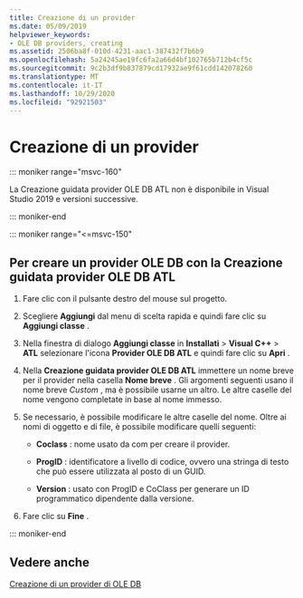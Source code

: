 ```yaml
---
title: Creazione di un provider
ms.date: 05/09/2019
helpviewer_keywords:
- OLE DB providers, creating
ms.assetid: 2506ba8f-010d-4231-aac1-387432f7b6b9
ms.openlocfilehash: 5a24245ae19fc6fa2a66d4bf102765b712b4cf5c
ms.sourcegitcommit: 9c2b3df9b837879cd17932ae9f61cdd142078260
ms.translationtype: MT
ms.contentlocale: it-IT
ms.lasthandoff: 10/29/2020
ms.locfileid: "92921503"
---
```

# <a name="creating-the-provider"></a>Creazione di un provider

::: moniker range="msvc-160"

La Creazione guidata provider OLE DB ATL non è disponibile in Visual Studio 2019 e versioni successive.

::: moniker-end

::: moniker range="<=msvc-150"

## <a name="to-create-an-ole-db-provider-with-the-atl-ole-db-provider-wizard"></a>Per creare un provider OLE DB con la Creazione guidata provider OLE DB ATL

1. Fare clic con il pulsante destro del mouse sul progetto.

1. Scegliere **Aggiungi** dal menu di scelta rapida e quindi fare clic su **Aggiungi classe** .

1. Nella finestra di dialogo **Aggiungi classe** in **Installati** > **Visual C++** > **ATL** selezionare l'icona **Provider OLE DB ATL** e quindi fare clic su **Apri** .

1. Nella **Creazione guidata provider OLE DB ATL** immettere un nome breve per il provider nella casella **Nome breve** . Gli argomenti seguenti usano il nome breve *Custom* , ma è possibile usarne un altro. Le altre caselle del nome vengono completate in base al nome immesso.

1. Se necessario, è possibile modificare le altre caselle del nome. Oltre ai nomi di oggetto e di file, è possibile modificare quelli seguenti:

   - **Coclass** : nome usato da com per creare il provider.

   - **ProgID** : identificatore a livello di codice, ovvero una stringa di testo che può essere utilizzata al posto di un GUID.

   - **Version** : usato con ProgID e CoClass per generare un ID programmatico dipendente dalla versione.

1. Fare clic su **Fine** .

::: moniker-end

## <a name="see-also"></a>Vedere anche

[Creazione di un provider di OLE DB](../../data/oledb/creating-an-ole-db-provider.md)
